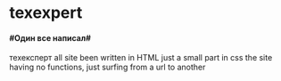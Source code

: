 # texexpert
#### #Один все написал#
техексперт
all site been written in HTML just a small part in css the site having no functions, just surfing from a url to another
